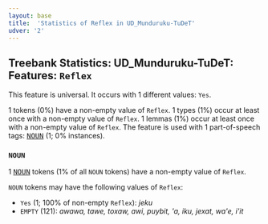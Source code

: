 ```yaml
---
layout: base
title:  'Statistics of Reflex in UD_Munduruku-TuDeT'
udver: '2'
---
```


## Treebank Statistics: UD_Munduruku-TuDeT: Features: `Reflex`

This feature is universal.
It occurs with 1 different values: `Yes`.

1 tokens (0%) have a non-empty value of `Reflex`.
1 types (1%) occur at least once with a non-empty value of `Reflex`.
1 lemmas (1%) occur at least once with a non-empty value of `Reflex`.
The feature is used with 1 part-of-speech tags: <tt><a href="myu_tudet-pos-NOUN.html">NOUN</a></tt> (1; 0% instances).

### `NOUN`

1 <tt><a href="myu_tudet-pos-NOUN.html">NOUN</a></tt> tokens (1% of all `NOUN` tokens) have a non-empty value of `Reflex`.

`NOUN` tokens may have the following values of `Reflex`:

* `Yes` (1; 100% of non-empty `Reflex`): <em>jeku</em>
* `EMPTY` (121): <em>awawa, tawe, toxaw, awi, puybit, 'a, iku, jexat, wa'e, i'it</em>

